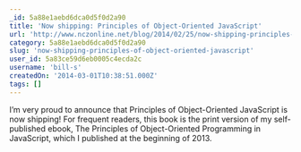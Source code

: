 ```yaml
---
_id: 5a88e1aebd6dca0d5f0d2a90
title: 'Now shipping: Principles of Object-Oriented JavaScript'
url: 'http://www.nczonline.net/blog/2014/02/25/now-shipping-principles-of-object-oriented-javascript/'
category: 5a88e1aebd6dca0d5f0d2a90
slug: 'now-shipping-principles-of-object-oriented-javascript'
user_id: 5a83ce59d6eb0005c4ecda2c
username: 'bill-s'
createdOn: '2014-03-01T10:38:51.000Z'
tags: []
---
```


I’m very proud to announce that Principles of Object-Oriented JavaScript is now shipping! For frequent readers, this book is the print version of my self-published ebook, The Principles of Object-Oriented Programming in JavaScript, which I published at the beginning of 2013.

